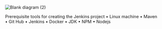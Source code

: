 ![Blank diagram (2)](https://github.com/user-attachments/assets/f0817ee6-612d-4397-b5f1-55739869079a)

Prerequisite tools for creating the Jenkins project 
•	Linux machine 
•	Maven 
•	Git Hub 
•	Jenkins 
•	Docker
•	JDK
•	NPM
•	Nodejs

